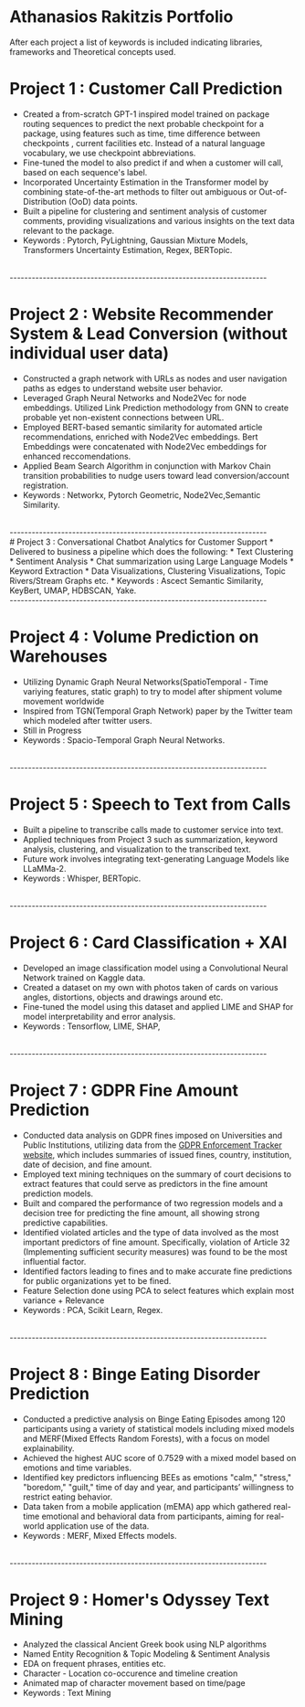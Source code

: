 # Athanasios Rakitzis Portfolio
After each project a list of keywords is included indicating libraries, frameworks and Theoretical concepts used.
<br>


# Project 1 : Customer Call Prediction
* Created a from-scratch GPT-1 inspired model trained on package routing sequences to predict the next probable checkpoint for a package, using features such as time, time difference between checkpoints , current facilities etc. Instead of a natural language vocabulary, we use checkpoint abbreviations.
* Fine-tuned the model to also predict if and when a customer will call, based on each sequence's label.
* Incorporated Uncertainty Estimation in the Transformer model by combining state-of-the-art methods to filter out ambiguous or Out-of-Distribution (OoD) data points.
* Built a pipeline for clustering and sentiment analysis of customer comments, providing visualizations and various insights on the text data relevant to the package.
* Keywords : Pytorch, PyLightning, Gaussian Mixture Models, Transformers Uncertainty Estimation, Regex, BERTopic.
<br>
----------------------------------------------------------------------
<br>

# Project 2 : Website Recommender System & Lead Conversion (without individual user data)
*  Constructed a graph network with URLs as nodes and user navigation paths as edges to understand website user behavior.
*  Leveraged Graph Neural Networks and Node2Vec for node embeddings. Utilized  Link Prediction methodology from GNN to create probable yet non-existent connections between URL.
*  Employed BERT-based semantic similarity for automated article recommendations, enriched with Node2Vec embeddings. Bert Embeddings were concatenated with Node2Vec embeddings for enhanced reccomendations.
*  Applied Beam Search Algorithm in conjunction with Markov Chain transition probabilities to nudge users toward lead conversion/account registration.
*  Keywords : Networkx, Pytorch Geometric, Node2Vec,Semantic Similarity.
<br>
----------------------------------------------------------------------
<br>
# Project 3 : Conversational Chatbot Analytics for Customer Support
* Delivered to business a pipeline which does the following:
  * Text Clustering
  * Sentiment Analysis
  * Chat summarization using Large Language Models
  * Keyword Extraction
  * Data Visualizations, Clustering Visualizations, Topic Rivers/Stream Graphs etc.
* Keywords : Ascect Semantic Similarity, KeyBert, UMAP, HDBSCAN, Yake.
<br>
----------------------------------------------------------------------
<br>

# Project 4 : Volume Prediction on Warehouses
* Utilizing Dynamic Graph Neural Networks(SpatioTemporal - Time variying features, static graph) to try to model after shipment volume movement worldwide
* Inspired from TGN(Temporal Graph Network) paper by the Twitter team which modeled after twitter users.
* Still in Progress
* Keywords : Spacio-Temporal Graph Neural Networks.
<br>
----------------------------------------------------------------------
<br>

# Project 5 : Speech to Text from Calls
* Built a pipeline to transcribe calls made to customer service into text.
* Applied techniques from Project 3 such as summarization, keyword analysis, clustering, and visualization to the transcribed text.
* Future work involves integrating text-generating Language Models like LLaMMa-2.
* Keywords : Whisper, BERTopic.
<br>
----------------------------------------------------------------------
<br>

# Project 6 : Card Classification + XAI
* Developed an image classification model using a Convolutional Neural Network trained on Kaggle data.
* Created a dataset on my own with photos taken of cards on various angles, distortions, objects and drawings around etc.
* Fine-tuned the model using this dataset and applied LIME and SHAP for model interpretability and error analysis.
* Keywords : Tensorflow, LIME, SHAP,
<br>
----------------------------------------------------------------------
<br>

# Project 7 :  GDPR Fine Amount Prediction
* Conducted data analysis on GDPR fines imposed on Universities and Public Institutions, utilizing data from the [GDPR Enforcement Tracker website](https://www.enforcementtracker.com/), which includes summaries of issued fines, country, institution, date of decision, and fine amount.
* Employed text mining techniques on the summary of court decisions to extract features that could serve as predictors in the fine amount prediction models.
* Built and compared the performance of two regression models and a decision tree for predicting the fine amount, all showing strong predictive capabilities.
* Identified violated articles and the type of data involved as the most important predictors of fine amount. Specifically, violation of Article 32 (Implementing sufficient security measures) was found to be the most influential factor.
* Identified factors leading to fines and to make accurate fine predictions for public organizations yet to be fined.
* Feature Selection done  using PCA to select features which explain most variance + Relevance
* Keywords : PCA, Scikit Learn, Regex.

<br>
----------------------------------------------------------------------
<br>

# Project 8 : Binge Eating Disorder Prediction
* Conducted a predictive analysis on Binge Eating Episodes among 120 participants using a variety of statistical models including mixed models and MERF(Mixed Effects Random Forests), with a focus on model explainability. 
* Achieved the highest AUC score of 0.7529 with a mixed model based on emotions and time variables.
* Identified key predictors influencing BEEs as emotions "calm," "stress," "boredom," "guilt," time of day and year, and participants’ willingness to restrict eating behavior. 
* Data taken from a mobile application (mEMA) app which gathered real-time emotional and behavioral data from participants, aiming for real-world application use of the data.
* Keywords : MERF, Mixed Effects models.
<br>
----------------------------------------------------------------------
<br>

# Project 9 : Homer's Odyssey Text Mining
* Analyzed the classical Ancient Greek book using NLP algorithms
* Named Entity Recognition & Topic Modeling & Sentiment Analysis
* EDA on frequent phrases, entities etc.
* Character - Location co-occurence and timeline creation
* Animated map of character movement based on time/page
* Keywords : Text Mining

